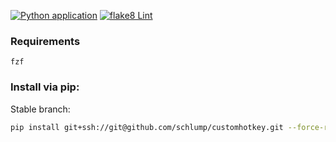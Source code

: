 [![Python application](https://github.com/Schlump/customhotkey/actions/workflows/python-app.yml/badge.svg)](https://github.com/Schlump/customhotkey/actions/workflows/python-app.yml)
[![flake8 Lint](https://github.com/Schlump/customhotkey/actions/workflows/flake8.yml/badge.svg)](https://github.com/Schlump/customhotkey/actions/workflows/flake8.yml)

### Requirements
`fzf`
### Install via pip:

Stable branch:
``` bash
pip install git+ssh://git@github.com/schlump/customhotkey.git --force-reinstall
```
